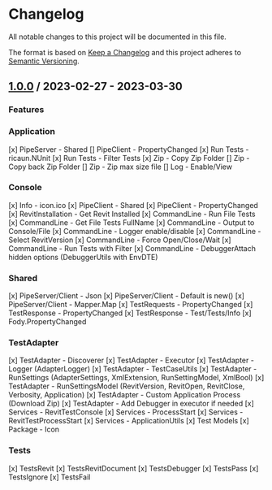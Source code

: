 # Changelog
All notable changes to this project will be documented in this file.

The format is based on [Keep a Changelog](http://keepachangelog.com/en/1.0.0/)
and this project adheres to [Semantic Versioning](http://semver.org/spec/v2.0.0.html).

## [1.0.0] / 2023-02-27 - 2023-03-30
### Features
### Application
[x] PipeServer - Shared
[] PipeClient - PropertyChanged
[x] Run Tests - ricaun.NUnit
[x] Run Tests - Filter Tests
[x] Zip - Copy Zip Folder
[] Zip - Copy back Zip Folder
[] Zip - Zip max size file
[] Log - Enable/View
### Console
[x] Info - icon.ico
[x] PipeClient - Shared
[x] PipeClient - PropertyChanged
[x] RevitInstallation - Get Revit Installed
[x] CommandLine - Run File Tests
[x] CommandLine - Get File Tests FullName
[x] CommandLine - Output to Console/File
[x] CommandLine - Logger enable/disable
[x] CommandLine - Select RevitVersion
[x] CommandLine - Force Open/Close/Wait
[x] CommandLine - Run Tests with Filter
[x] CommandLine - DebuggerAttach hidden options (DebuggerUtils with EnvDTE)
### Shared
[x] PipeServer/Client - Json
[x] PipeServer/Client - Default is new()
[x] PipeServer/Client - Mapper.Map
[x] TestRequests - PropertyChanged
[x] TestResponse - PropertyChanged
[x] TestResponse - Test/Tests/Info
[x] Fody.PropertyChanged
### TestAdapter
[x] TestAdapter - Discoverer
[x] TestAdapter - Executor
[x] TestAdapter - Logger (AdapterLogger)
[x] TestAdapter - TestCaseUtils
[x] TestAdapter - RunSettings (AdapterSettings, XmlExtension, RunSettingModel, XmlBool)
[x] TestAdapter - RunSettingsModel (RevitVersion, RevitOpen, RevitClose, Verbosity, Application)
[x] TestAdapter - Custom Application Process (Download Zip)
[x] TestAdapter - Add Debugger in executor if needed
[x] Services - RevitTestConsole
[x] Services - ProcessStart
[x] Services - RevitTestProcessStart
[x] Services - ApplicationUtils
[x] Test Models
[x] Package - Icon
### Tests
[x] TestsRevit
[x] TestsRevitDocument
[x] TestsDebugger
[x] TestsPass
[x] TestsIgnore
[x] TestsFail

[vNext]: ../../compare/1.0.0...HEAD
[1.0.0]: ../../compare/1.0.0
